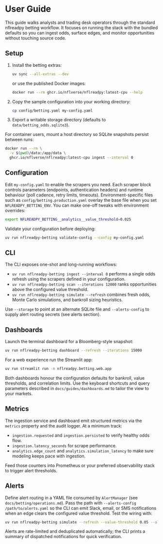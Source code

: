 # User Guide

This guide walks analysts and trading desk operators through the standard
nflreadpy betting workflow. It focuses on running the stack with the
bundled defaults so you can ingest odds, surface edges, and monitor
opportunities without touching source code.

## Setup

1. Install the betting extras:
   ```bash
   uv sync --all-extras --dev
   ```
   or use the published Docker images:
   ```bash
   docker run --rm ghcr.io/nflverse/nflreadpy:latest-cpu --help
   ```
2. Copy the sample configuration into your working directory:
   ```bash
   cp config/betting.yaml my-config.yaml
   ```
3. Export a writable storage directory (defaults to
   `data/betting_odds.sqlite3`).

For container users, mount a host directory so SQLite snapshots persist
between runs:
```bash
docker run --rm \
  -v $(pwd)/data:/app/data \
  ghcr.io/nflverse/nflreadpy:latest-cpu ingest --interval 0
```

## Configuration

Edit `my-config.yaml` to enable the scrapers you need. Each scraper block
controls parameters (endpoints, authentication headers) and runtime
behaviour (poll cadence, retry limits, timeouts). Environment-specific
files such as `config/betting.production.yaml` overlay the base file
when you set `NFLREADPY_BETTING_ENV`. You can make one-off tweaks with
environment overrides:
```bash
export NFLREADPY_BETTING__analytics__value_threshold=0.025
```

Validate your configuration before deploying:
```bash
uv run nflreadpy-betting validate-config --config my-config.yaml
```

## CLI

The CLI exposes one-shot and long-running workflows:

- `uv run nflreadpy-betting ingest --interval 0` performs a single odds
  refresh using the scrapers defined in your configuration.
- `uv run nflreadpy-betting scan --iterations 12000` ranks opportunities
  above the configured value threshold.
- `uv run nflreadpy-betting simulate --refresh` combines fresh odds,
  Monte Carlo simulations, and bankroll sizing heuristics.

Use `--storage` to point at an alternate SQLite file and
`--alerts-config` to supply alert routing secrets (see alerts section).

## Dashboards

Launch the terminal dashboard for a Bloomberg-style snapshot:
```bash
uv run nflreadpy-betting dashboard --refresh --iterations 15000
```

For a web experience run the Streamlit app:
```bash
uv run streamlit run -m nflreadpy.betting.web.app
```

Both dashboards honour the configuration defaults for bankroll, value
thresholds, and correlation limits. Use the keyboard shortcuts and query
parameters described in `docs/guides/dashboards.md` to tailor the view to
your markets.

## Metrics

The ingestion service and dashboard emit structured metrics via the
`metrics` property and the audit logger. At a minimum track:

- `ingestion.requested` and `ingestion.persisted` to verify healthy odds
  flow.
- `ingestion.latency_seconds` for scrape performance.
- `analytics.edge_count` and `analytics.simulation_latency` to make sure
  modeling keeps pace with ingestion.

Feed those counters into Prometheus or your preferred observability
stack to trigger alert thresholds.

## Alerts

Define alert routing in a YAML file consumed by `AlertManager` (see
`docs/betting/operations.md`). Pass the path with
`--alerts-config /path/to/alerts.yaml` so the CLI can emit Slack, email,
or SMS notifications when an edge clears the configured value
threshold. Test the wiring with:
```bash
uv run nflreadpy-betting simulate --refresh --value-threshold 0.05 --alerts-config alerts.yaml
```

Alerts are rate-limited and deduplicated automatically; the CLI prints a
summary of dispatched notifications for quick verification.
